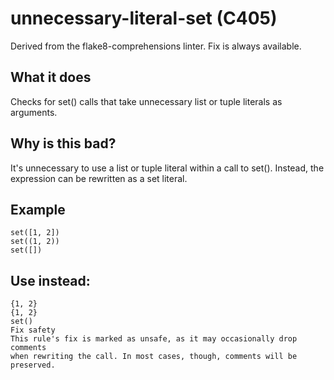 # unnecessary-literal-set (C405)
Derived from the flake8-comprehensions linter.
Fix is always available.
## What it does
Checks for set() calls that take unnecessary list or tuple literals
as arguments.
## Why is this bad?
It's unnecessary to use a list or tuple literal within a call to set().
Instead, the expression can be rewritten as a set literal.
## Example
```
set([1, 2])
set((1, 2))
set([])
```
## Use instead:
```
{1, 2}
{1, 2}
set()
Fix safety
This rule's fix is marked as unsafe, as it may occasionally drop comments
when rewriting the call. In most cases, though, comments will be preserved.
```